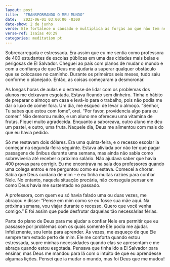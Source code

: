 ```yaml
---
layout: post
title:  "TRANSFORMANDO O MEU MUNDO"
date:   2023-06-01 03:00:00 -0300 
date-show: 2 de junho
verse: Ele fortalece o cansado e multiplica as forças ao que não tem nenhum vigor.
verse-ref: Isaías 40:29
categories: meditation pt
---
```


Sobrecarregada e estressada. Era assim que eu me sentia como professora de 400 estudantes de escolas públicas em uma das cidades mais belas e perigosas de El Salvador. Cheguei ao país com planos de mudar o mundo e com a confiança de que Deus me ajudaria a superar qualquer obstáculo que se colocasse no caminho. Durante os primeiros seis meses, tudo saiu conforme o planejado. Então, as coisas começaram a desmoronar.

As longas horas de aulas e o estresse de lidar com os problemas dos alunos me deixavam esgotada. Estava ficando sem dinheiro. Tinha o hábito de preparar o almoço em casa e levá-lo para o trabalho, pois não podia me dar o luxo de comer fora. Um dia, me esqueci de levar o almoço. “Senhor, Tu sabes que estou com fome”, orei. “Por favor, providencia algo para eu comer.” Não demorou muito, e um aluno me ofereceu uma vitamina de frutas. Fiquei muito agradecida. Enquanto a saboreava, outro aluno me deu um pastel, e outro, uma fruta. Naquele dia, Deus me alimentou com mais do que eu havia pedido.

Só me restavam dois dólares. Era uma quinta-feira, e o recesso escolar ia começar na segunda-feira seguinte. Estava aliviada por não ter que pagar passagens de ônibus durante uma semana, mas ainda não sabia como sobreviveria até receber o próximo salário. Não ajudava saber que havia 400 provas para corrigir. Eu me encontrava na sala dos professores quando uma colega entrou e me perguntou como eu estava. Comecei a chorar. Sabia que Deus cuidaria de mim – e eu tinha muitas razões para confiar Nele. No entanto, naquela situação precária, não conseguia pensar em como Deus havia me sustentado no passado.

A professora, com quem eu só havia falado uma ou duas vezes, me abraçou e disse: “Pense em mim como se eu fosse sua mãe aqui. Na próxima semana, vou viajar durante o recesso. Quero que você venha comigo.” E foi assim que pude desfrutar daquelas tão necessárias férias.

Parte do plano de Deus para me ajudar a confiar Nele era permitir que eu passasse por problemas com os quais somente Ele podia me ajudar. Infelizmente, sou lenta para aprender. Às vezes, me esqueço de que Ele sempre tem estado perto de mim. Ele me conforta quando estou estressada, supre minhas necessidades quando elas se apresentam e me abraça quando estou esgotada. Pensava que tinha ido a El Salvador para ensinar, mas Deus me mandou para lá com o intuito de que eu aprendesse algumas lições. Pensei que ia mudar o mundo, mas foi Deus que me mudou!
